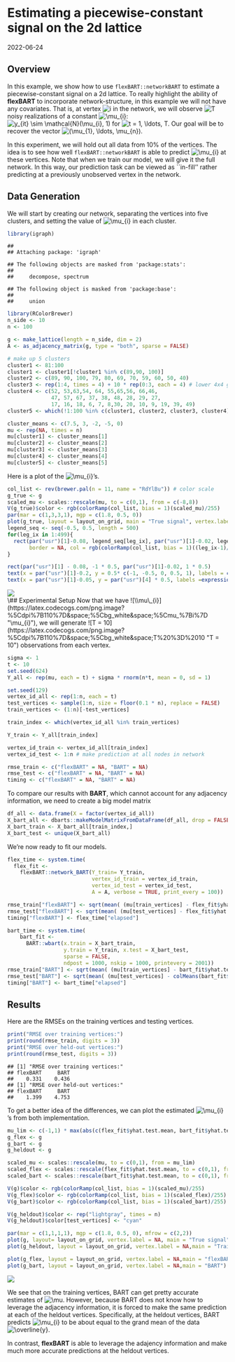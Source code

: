 Estimating a piecewise-constant signal on the 2d lattice
================
2022-06-24

## Overview

In this example, we show how to use `flexBART::networkBART` to estimate
a piecewise-constant signal on a 2d lattice. To really highlight the
ability of **flexBART** to incorporate network-structure, in this
example we will not have any covariates. That is, at vertex
![i](https://latex.codecogs.com/png.image?%5Cdpi%7B110%7D&space;%5Cbg_white&space;i "i")
in the network, we will observe
![T](https://latex.codecogs.com/png.image?%5Cdpi%7B110%7D&space;%5Cbg_white&space;T "T")
noisy realizations of a constant
![\\mu\_{i}](https://latex.codecogs.com/png.image?%5Cdpi%7B110%7D&space;%5Cbg_white&space;%5Cmu_%7Bi%7D "\mu_{i}"):
![y\_{it} \\sim \\mathcal{N}(\\mu\_{i}, 1)](https://latex.codecogs.com/png.image?%5Cdpi%7B110%7D&space;%5Cbg_white&space;y_%7Bit%7D%20%5Csim%20%5Cmathcal%7BN%7D%28%5Cmu_%7Bi%7D%2C%201%29 "y_{it} \sim \mathcal{N}(\mu_{i}, 1)")
for
![t = 1, \\ldots, T.](https://latex.codecogs.com/png.image?%5Cdpi%7B110%7D&space;%5Cbg_white&space;t%20%3D%201%2C%20%5Cldots%2C%20T. "t = 1, \ldots, T.")
Our goal will be to recover the vector
![(\\mu\_{1}, \\ldots, \\mu\_{n}).](https://latex.codecogs.com/png.image?%5Cdpi%7B110%7D&space;%5Cbg_white&space;%28%5Cmu_%7B1%7D%2C%20%5Cldots%2C%20%5Cmu_%7Bn%7D%29. "(\mu_{1}, \ldots, \mu_{n}).")

In this experiment, we will hold out all data from 10% of the vertices.
The idea is to see how well `flexBART::networkBART` is able to predict
![\\mu\_{i}](https://latex.codecogs.com/png.image?%5Cdpi%7B110%7D&space;%5Cbg_white&space;%5Cmu_%7Bi%7D "\mu_{i}")
at these vertices. Note that when we train our model, we will give it
the full network. In this way, our prediction task can be viewed as
\`\`in-fill’’ rather predicting at a previously unobserved vertex in the
network.

## Data Generation

We will start by creating our network, separating the vertices into five
clusters, and setting the value of
![\\mu\_{i}](https://latex.codecogs.com/png.image?%5Cdpi%7B110%7D&space;%5Cbg_white&space;%5Cmu_%7Bi%7D "\mu_{i}")
in each cluster.

``` r
library(igraph)
```

    ## 
    ## Attaching package: 'igraph'

    ## The following objects are masked from 'package:stats':
    ## 
    ##     decompose, spectrum

    ## The following object is masked from 'package:base':
    ## 
    ##     union

``` r
library(RColorBrewer)
n_side <- 10
n <- 100

g <- make_lattice(length = n_side, dim = 2)
A <- as_adjacency_matrix(g, type = "both", sparse = FALSE)

# make up 5 clusters
cluster1 <- 81:100
cluster1 <- cluster1[!cluster1 %in% c(89,90, 100)]
cluster2 <- c(89, 90, 100, 79, 80, 69, 70, 59, 60, 50, 40)
cluster3 <- rep(1:4, times = 4) + 10 * rep(0:3, each = 4) # lower 4x4 grid
cluster4 <- c(52, 53,63,54, 64, 55,65,56, 66,46, 
              47, 57, 67, 37, 38, 48, 28, 29, 27, 
              17, 16, 18, 6, 7, 8,30, 20, 10, 9, 19, 39, 49)
cluster5 <- which(!1:100 %in% c(cluster1, cluster2, cluster3, cluster4))

cluster_means <- c(7.5, 3, -2, -5, 0)
mu <- rep(NA, times = n)
mu[cluster1] <- cluster_means[1]
mu[cluster2] <- cluster_means[2]
mu[cluster3] <- cluster_means[3]
mu[cluster4] <- cluster_means[4]
mu[cluster5] <- cluster_means[5]
```

Here is a plot of the
![\\mu\_{i}](https://latex.codecogs.com/png.image?%5Cdpi%7B110%7D&space;%5Cbg_white&space;%5Cmu_%7Bi%7D "\mu_{i}")’s.

``` r
col_list <- rev(brewer.pal(n = 11, name = "RdYlBu")) # color scale
g_true <- g
scaled_mu <- scales::rescale(mu, to = c(0,1), from = c(-8,8))
V(g_true)$color <- rgb(colorRamp(col_list, bias = 1)(scaled_mu)/255)
par(mar = c(1,3,3,1), mgp = c(1.8, 0.5, 0))
plot(g_true, layout = layout_on_grid, main = "True signal", vertex.label = "")
legend_seq <- seq(-0.5, 0.5, length = 500)
for(leg_ix in 1:499){
  rect(par("usr")[1]-0.08, legend_seq[leg_ix], par("usr")[1]-0.02, legend_seq[leg_ix+1],
       border = NA, col = rgb(colorRamp(col_list, bias = 1)((leg_ix-1)/500)/255))
}

rect(par("usr")[1] - 0.08, -1 * 0.5, par("usr")[1]-0.02, 1 * 0.5)
text(x = par("usr")[1]-0.2, y = 0.5* c(-1, -0.5, 0, 0.5, 1), labels = c(-8, -4, 0, 4, 8), xpd = TRUE)
text(x = par("usr")[1]-0.05, y = par("usr")[4] * 0.5, labels =expression(mu))
```

<img src="grid_constant_files/figure-gfm/plot_mu-1.png" style="display: block; margin: auto;" />
\## Experimental Setup Now that we have
![\\mu\_{i}](https://latex.codecogs.com/png.image?%5Cdpi%7B110%7D&space;%5Cbg_white&space;%5Cmu_%7Bi%7D "\mu_{i}"),
we will generate
![T = 10](https://latex.codecogs.com/png.image?%5Cdpi%7B110%7D&space;%5Cbg_white&space;T%20%3D%2010 "T = 10")
observations from each vertex.

``` r
sigma <- 1
t <- 10
set.seed(624)
Y_all <- rep(mu, each = t) + sigma * rnorm(n*t, mean = 0, sd = 1)

set.seed(129)
vertex_id_all <- rep(1:n, each = t)
test_vertices <- sample(1:n, size = floor(0.1 * n), replace = FALSE)
train_vertices <- (1:n)[-test_vertices]

train_index <- which(vertex_id_all %in% train_vertices)

Y_train <- Y_all[train_index]

vertex_id_train <- vertex_id_all[train_index]
vertex_id_test <- 1:n # make prediction at all nodes in network

rmse_train <- c("flexBART" = NA, "BART" = NA)
rmse_test <- c("flexBART" = NA, "BART" = NA)
timing <- c("flexBART" = NA, "BART" = NA)
```

To compare our results with **BART**, which cannot account for any
adjacency information, we need to create a big model matrix

``` r
df_all <- data.frame(X = factor(vertex_id_all))
X_bart_all <- dbarts::makeModelMatrixFromDataFrame(df_all, drop = FALSE)
X_bart_train <- X_bart_all[train_index,]
X_bart_test <- unique(X_bart_all)
```

We’re now ready to fit our models.

``` r
flex_time <- system.time(
  flex_fit <- 
    flexBART::network_BART(Y_train= Y_train,
                           vertex_id_train = vertex_id_train,
                           vertex_id_test = vertex_id_test,
                           A = A, verbose = TRUE, print_every = 100))

rmse_train["flexBART"] <- sqrt(mean( (mu[train_vertices] - flex_fit$yhat.test.mean[train_vertices])^2 ))
rmse_test["flexBART"] <- sqrt(mean( (mu[test_vertices] - flex_fit$yhat.test.mean[test_vertices])^2 ))
timing["flexBART"] <- flex_time["elapsed"]
```

``` r
bart_time <- system.time(
    bart_fit <- 
      BART::wbart(x.train = X_bart_train,
                  y.train = Y_train, x.test = X_bart_test, 
                  sparse = FALSE,
                  ndpost = 1000, nskip = 1000, printevery = 2001))
rmse_train["BART"] <- sqrt(mean( (mu[train_vertices] - bart_fit$yhat.test.mean[train_vertices])^2 ))
rmse_test["BART"] <- sqrt(mean( (mu[test_vertices] - colMeans(bart_fit$yhat.test)[test_vertices])^2 ))
timing["BART"] <- bart_time["elapsed"]
```

## Results

Here are the RMSEs on the training vertices and testing vertices.

``` r
print("RMSE over training vertices:")
print(round(rmse_train, digits = 3))
print("RMSE over held-out vertices:")
print(round(rmse_test, digits = 3))
```

    ## [1] "RMSE over training vertices:"
    ## flexBART     BART 
    ##    0.331    0.436 
    ## [1] "RMSE over held-out vertices:"
    ## flexBART     BART 
    ##    1.399    4.753

To get a better idea of the differences, we can plot the estimated
![\\mu\_{i}](https://latex.codecogs.com/png.image?%5Cdpi%7B110%7D&space;%5Cbg_white&space;%5Cmu_%7Bi%7D "\mu_{i}")’s
from both implementation.

``` r
mu_lim <- c(-1,1) * max(abs(c(flex_fit$yhat.test.mean, bart_fit$yhat.test.mean, mu)))
g_flex <- g
g_bart <- g
g_heldout <- g

scaled_mu <- scales::rescale(mu, to = c(0,1), from = mu_lim)
scaled_flex <- scales::rescale(flex_fit$yhat.test.mean, to = c(0,1), from = mu_lim)
scaled_bart <- scales::rescale(bart_fit$yhat.test.mean, to = c(0,1), from = mu_lim)

V(g)$color <- rgb(colorRamp(col_list, bias = 1)(scaled_mu)/255)
V(g_flex)$color <- rgb(colorRamp(col_list, bias = 1)(scaled_flex)/255)
V(g_bart)$color <- rgb(colorRamp(col_list, bias = 1)(scaled_bart)/255)

V(g_heldout)$color <- rep("lightgray", times = n)
V(g_heldout)$color[test_vertices] <- "cyan"

par(mar = c(1,1,1,1), mgp = c(1.8, 0.5, 0), mfrow = c(2,2))
plot(g, layout= layout_on_grid, vertex.label = NA, main = "True signal")
plot(g_heldout, layout = layout_on_grid, vertex.label = NA,main = "Train/Test split")

plot(g_flex, layout = layout_on_grid, vertex.label = NA,main = "flexBART")
plot(g_bart, layout = layout_on_grid, vertex.label = NA,main = "BART")
```

<img src="grid_constant_files/figure-gfm/plot_posterior_means-1.png" style="display: block; margin: auto;" />

We see that on the training vertices, BART can get pretty accurate
estimates of
![\\mu.](https://latex.codecogs.com/png.image?%5Cdpi%7B110%7D&space;%5Cbg_white&space;%5Cmu. "\mu.")
However, because BART does not know how to leverage the adjacency
information, it is forced to make the same prediction at each of the
heldout vertices. Specifically, at the heldout vertices, BART predicts
![\\mu\_{i}](https://latex.codecogs.com/png.image?%5Cdpi%7B110%7D&space;%5Cbg_white&space;%5Cmu_%7Bi%7D "\mu_{i}")
to be about equal to the grand mean of the data
![\\overline{y}.](https://latex.codecogs.com/png.image?%5Cdpi%7B110%7D&space;%5Cbg_white&space;%5Coverline%7By%7D. "\overline{y}.")

In contrast, **flexBART** is able to leverage the adajency information
and make much more accurate predictions at the heldout vertices.
